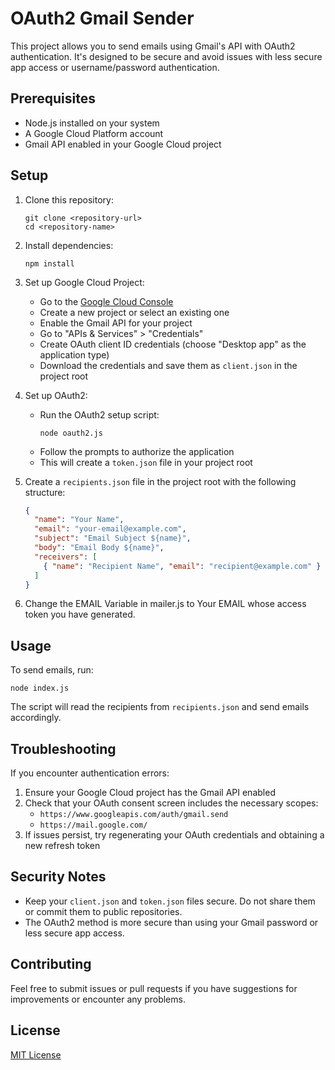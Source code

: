 # OAuth2 Gmail Sender

This project allows you to send emails using Gmail's API with OAuth2 authentication. It's designed to be secure and avoid issues with less secure app access or username/password authentication.

## Prerequisites

- Node.js installed on your system
- A Google Cloud Platform account
- Gmail API enabled in your Google Cloud project

## Setup

1. Clone this repository:
   ```
   git clone <repository-url>
   cd <repository-name>
   ```

2. Install dependencies:
   ```
   npm install
   ```

3. Set up Google Cloud Project:
   - Go to the [Google Cloud Console](https://console.cloud.google.com/)
   - Create a new project or select an existing one
   - Enable the Gmail API for your project
   - Go to "APIs & Services" > "Credentials"
   - Create OAuth client ID credentials (choose "Desktop app" as the application type)
   - Download the credentials and save them as `client.json` in the project root

4. Set up OAuth2:
   - Run the OAuth2 setup script:
     ```
     node oauth2.js
     ```
   - Follow the prompts to authorize the application
   - This will create a `token.json` file in your project root

5. Create a `recipients.json` file in the project root with the following structure:
   ```json
   {
     "name": "Your Name",
     "email": "your-email@example.com",
     "subject": "Email Subject ${name}",
     "body": "Email Body ${name}",
     "receivers": [
       { "name": "Recipient Name", "email": "recipient@example.com" }
     ]
   }
   ```
6. Change the EMAIL Variable in mailer.js to Your EMAIL whose access token you have generated.
## Usage

To send emails, run:

```
node index.js
```

The script will read the recipients from `recipients.json` and send emails accordingly.

## Troubleshooting

If you encounter authentication errors:

1. Ensure your Google Cloud project has the Gmail API enabled
2. Check that your OAuth consent screen includes the necessary scopes:
   - `https://www.googleapis.com/auth/gmail.send`
   - `https://mail.google.com/`
4. If issues persist, try regenerating your OAuth credentials and obtaining a new refresh token

## Security Notes

- Keep your `client.json` and `token.json` files secure. Do not share them or commit them to public repositories.
- The OAuth2 method is more secure than using your Gmail password or less secure app access.

## Contributing

Feel free to submit issues or pull requests if you have suggestions for improvements or encounter any problems.

## License

[MIT License](LICENSE)